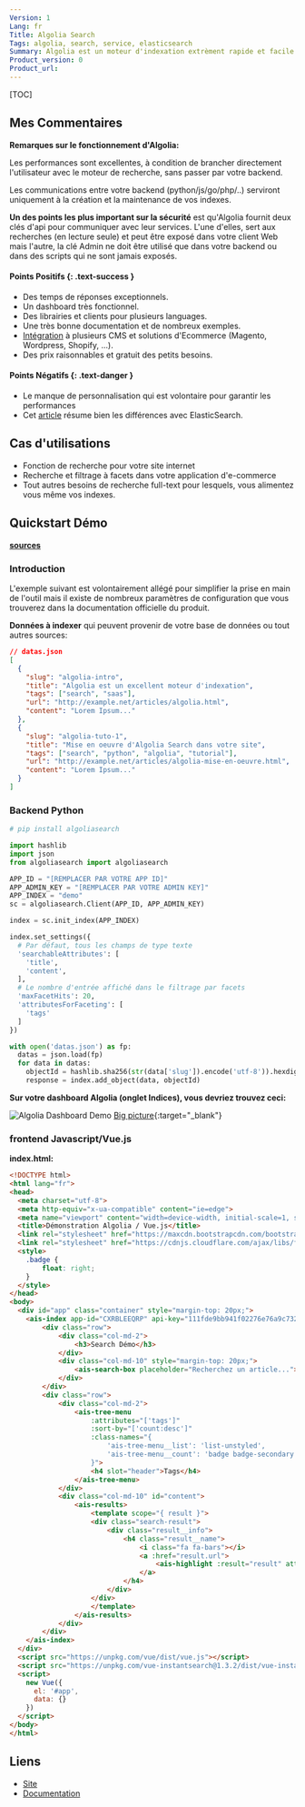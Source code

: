 ```yaml
---
Version: 1
Lang: fr
Title: Algolia Search
Tags: algolia, search, service, elasticsearch
Summary: Algolia est un moteur d'indexation extrèment rapide et facile à mettre en oeuvre
Product_version: 0
Product_url:
---
```


[TOC]

## Mes Commentaires

**Remarques sur le fonctionnement d'Algolia:**

Les performances sont excellentes, à condition de brancher directement
l'utilisateur avec le moteur de recherche, sans passer par votre backend.

Les communications entre votre backend (python/js/go/php/..) serviront
uniquement à la création et la maintenance de vos indexes.

**Un des points les plus important sur la sécurité** est qu'Algolia fournit deux
clés d'api pour communiquer avec leur services. L'une d'elles, sert aux
recherches (en lecture seule) et peut être exposé dans votre client Web mais
l'autre, la clé Admin ne doit être utilisé que dans votre backend ou dans des
scripts qui ne sont jamais exposés.

#### Points Positifs {: .text-success }

* Des temps de réponses exceptionnels.
* Un dashboard très fonctionnel.
* Des librairies et clients pour plusieurs languages.
* Une très bonne documentation et de nombreux exemples.
* [Intégration](https://www.algolia.com/integrations) à plusieurs CMS et
  solutions d'Ecommerce (Magento, Wordpress, Shopify, ...).
* Des prix raisonnables et gratuit des petits besoins.

#### Points Négatifs {: .text-danger }

* Le manque de personnalisation qui est volontaire pour garantir les
  performances
* Cet
  [article](https://jolicode.com/blog/retour-sur-algolia-solution-de-recherche-en-saas)
  résume bien les différences avec ElasticSearch.

## Cas d'utilisations

* Fonction de recherche pour votre site internet
* Recherche et filtrage à facets dans votre application d'e-commerce
* Tout autres besoins de recherche full-text pour lesquels, vous alimentez vous
  même vos indexes.

## Quickstart Démo

**[sources](https://github.com/srault95/tested-for-you/tree/master/demos/algolia)**

### Introduction

L'exemple suivant est volontairement allégé pour simplifier la prise en main de
l'outil mais il existe de nombreux paramètres de configuration que vous
trouverez dans la documentation officielle du produit.

**Données à indexer** qui peuvent provenir de votre base de données ou tout
autres sources:

```json
// datas.json
[
  {
    "slug": "algolia-intro",
    "title": "Algolia est un excellent moteur d'indexation",
    "tags": ["search", "saas"],
    "url": "http://example.net/articles/algolia.html",
    "content": "Lorem Ipsum..."
  },
  {
    "slug": "algolia-tuto-1",
    "title": "Mise en oeuvre d'Algolia Search dans votre site",
    "tags": ["search", "python", "algolia", "tutorial"],
    "url": "http://example.net/articles/algolia-mise-en-oeuvre.html",
    "content": "Lorem Ipsum..."
  }
]
```

### Backend Python

```python
# pip install algoliasearch

import hashlib
import json
from algoliasearch import algoliasearch

APP_ID = "[REMPLACER PAR VOTRE APP ID]"
APP_ADMIN_KEY = "[REMPLACER PAR VOTRE ADMIN KEY]"
APP_INDEX = "demo"
sc = algoliasearch.Client(APP_ID, APP_ADMIN_KEY)

index = sc.init_index(APP_INDEX)

index.set_settings({
  # Par défaut, tous les champs de type texte
  'searchableAttributes': [
    'title',
    'content',
  ],
  # Le nombre d'entrée affiché dans le filtrage par facets
  'maxFacetHits': 20,
  'attributesForFaceting': [
    'tags'
  ]
})

with open('datas.json') as fp:
  datas = json.load(fp)
  for data in datas:
    objectId = hashlib.sha256(str(data['slug']).encode('utf-8')).hexdigest()
    response = index.add_object(data, objectId)
```

**Sur votre dashboard Algolia (onglet Indices), vous devriez trouvez ceci:**

![Algolia Dashboard Demo](/theme/thumbnail/algolia-dashboard-demo_middle.png)
[Big picture](/theme/thumbnail/algolia-dashboard-demo_full.png){:target="_blank"}

### frontend Javascript/Vue.js

**index.html:**

```html
<!DOCTYPE html>
<html lang="fr">
<head>
  <meta charset="utf-8">
  <meta http-equiv="x-ua-compatible" content="ie=edge">
  <meta name="viewport" content="width=device-width, initial-scale=1, shrink-to-fit=no">
  <title>Démonstration Algolia / Vue.js</title>
  <link rel="stylesheet" href="https://maxcdn.bootstrapcdn.com/bootstrap/3.3.7/css/bootstrap.min.css" />
  <link rel="stylesheet" href="https://cdnjs.cloudflare.com/ajax/libs/font-awesome/4.7.0/css/font-awesome.min.css" />
  <style>
    .badge {
        float: right;
    }
  </style>
</head>
<body>
  <div id="app" class="container" style="margin-top: 20px;">
    <ais-index app-id="CXRBLEEQRP" api-key="111fde9bb941f02276e76a9c732651b6" index-name="demo">
        <div class="row">
            <div class="col-md-2">
                <h3>Search Démo</h3>
            </div>
            <div class="col-md-10" style="margin-top: 20px;">
                <ais-search-box placeholder="Recherchez un article..."></ais-search-box>
            </div>
        </div>
        <div class="row">
            <div class="col-md-2">
                <ais-tree-menu
                    :attributes="['tags']"
                    :sort-by="['count:desc']"
                    :class-names="{
                        'ais-tree-menu__list': 'list-unstyled',
                        'ais-tree-menu__count': 'badge badge-secondary'
                    }">
                    <h4 slot="header">Tags</h4>
                </ais-tree-menu>
            </div>
            <div class="col-md-10" id="content">
                <ais-results>
                    <template scope="{ result }">
                    <div class="search-result">
                        <div class="result__info">
                            <h4 class="result__name">
                                <i class="fa fa-bars"></i>
                                <a :href="result.url">
                                    <ais-highlight :result="result" attribute-name="title"/>
                                </a>
                            </h4>
                        </div>
                    </div>
                    </template>
                </ais-results>
            </div>
        </div>
    </ais-index>
  </div>
  <script src="https://unpkg.com/vue/dist/vue.js"></script>
  <script src="https://unpkg.com/vue-instantsearch@1.3.2/dist/vue-instantsearch.js"></script>
  <script>
    new Vue({
      el: '#app',
      data: {}
    })
  </script>
</body>
</html>
```

## Liens

* [Site](https://www.algolia.com)
* [Documentation](https://www.algolia.com/doc)
